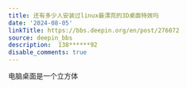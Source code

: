 ```yaml
---
title: 还有多少人安装过linux最漂亮的3D桌面特效吗
date: '2024-08-05'
linkTitle: https://bbs.deepin.org/en/post/276072
source: deepin_bbs
description:  138******92 
disable_comments: true
---
```

电脑桌面是一个立方体

